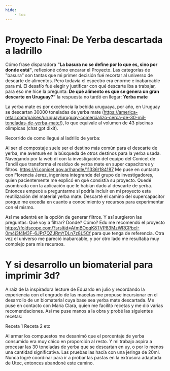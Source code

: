 ```yaml
---
hide:
    - toc
---
```


# Proyecto Final: De Yerba descartada a ladrillo 

Cómo frase disparadora **"La basura no se define por lo que es, sino por donde está"**, reflexioné cómo encarar el Proyecto. Las categorías de "basura" son tantas que mi primer decisión fué recortar al universo de descarte de alimentos. Pero todavía el espectro era enorme e inabarcable para mi. El desafío fué elegir y justificar con qué descarte iba a trabajar, para eso me hice la pregunta: **De qué alimento es que se genera un gran descarte en Uruguay?"** la respuesta no tardó en llegar: **Yerba mate** 

La yerba mate es por excelencia la bebida uruguaya, por año, en Uruguay se descartan 30000 toneladas de yerba mate (https://america-retail.com/paises/uruguay/uruguay-comercializo-cerca-de-30-mil-toneladas-de-yerba-mate/), lo que equivale al volumen de 43 piscinas olimpicas (chat gpt dixit).


Recorrido de como llegué al ladrillo de yerba:

Al ser el compostaje suele ser el destino más común para el descarte de yerba, me aventuré en la búsqueda de otros destinos para la yerba usada. Navegando por la web dí con la investigación del equipo del Conicet de Tandil que transforma el residuo de yerba mate en super capacitores y filtros. https://ri.conicet.gov.ar/handle/11336/184187
Me puse en cuntacto con Florencia Jerez, ingeniera integrande del grupo de investigadores, quien pacientemente me explicó en qué consistía su proyecto. Quedé asombrada con la aplicación que le habían dado al descarte de yerba. Entonces empecé a preguntarme si podría incluir en mi proyecto esta reutilización del material yerba mate. 
Descarté el camino del supercapacitor porque me excedía en cuanto a conocimiento y recursos para experimentar con el mismo. 

Así me adentré en la opción de generar filtros. Y así surgieron las preguntas: Qué voy a filtrar? Donde? Cómo?
Edu me recomendó el proyecto https://foldscope.com/?srsltid=AfmBOoqK8TVP83MzWRCPbcI-0m4j3f4M3F-6JPt7QZJRmYDLn7z8L5Cf para que tenga de referencia.
Otra vez el universo me pareció inabarcable, y por otro lado me resultaba muy complejo para mis recursos.


# Y si desarrollo un biomaterial para imprimir 3d?

A raíz de la inspiradora lecture de Eduardo en julio y recordando la experiencia con el engrudo de las macetas me propuse incursionar en el desarrollo de un biomaterial cuya base sea yerba mate descartada. Me puse en contacto con María Clara, quien me facilitó recetas y me dió varias recomendaciones. Asi me puse manos a la obra y probé las siguientes recetas:

Receta 1
Receta 2
etc

Al armar los compuestos me desanimó que el porcentaje de yerba consumido era muy chico en proporción al resto. Y mi trabajo aspira a procesar las 30 toneladas de yerba que se descartan en uy, o por lo menos una cantidad significativa.
Las pruebas las hacía con una jeringa de 20ml. Nunca logré coordinar para ir a probar las pastas en la extrusora adaptada de Utec, entonces abandoné este camino.
